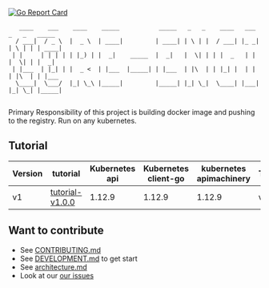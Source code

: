 [![Go Report Card](https://goreportcard.com/badge/github.com/klovercloud-ci-cd/core-engine)](https://goreportcard.com/report/github.com/klovercloud-ci-cd/core-engine)

```
   ____    ___    ____    _____           _____   _   _    ____   ___   _   _   _____ 
  / ___|  / _ \  |  _ \  | ____|         | ____| | \ | |  / ___| |_ _| | \ | | | ____|
 | |     | | | | | |_) | |  _|    _____  |  _|   |  \| | | |  _   | |  |  \| | |  _|  
 | |___  | |_| | |  _ <  | |___  |_____| | |___  | |\  | | |_| |  | |  | |\  | | |___ 
  \____|  \___/  |_| \_\ |_____|         |_____| |_| \_|  \____| |___| |_| \_| |_____|
                                                                                      
```

Primary Responsibility of this project is building docker image and pushing to the registry. Run on any kubernetes.

## Tutorial

| Version   | tutorial       | Kubernetes api | Kubernetes client-go | kubernetes apimachinery   | Tektoncd
|--------------------------|------------|----------------|----------------------|---------------------------|----------|
| v1 | [tutorial-v1.0.0](doc/tutorial-v1.0.0.md)   | 1.12.9            | 1.12.9          | 1.12.9                      |  v1aplha1 |

## Want to contribute

- See [CONTRIBUTING.md](doc/CONTRIBUTING.md)
- See [DEVELOPMENT.md](doc/DEVELOPMENT.md) to get start
- See [architecture.md](doc/architecture.md)
- Look at our
  [our issues](https://github.com/klovercloud-ci-cd/klovercloud-ci-core/issues)
